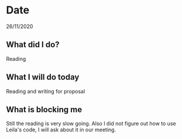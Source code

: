 # Date 
26/11/2020
## **What did I do?**
Reading 
## **What I will do today**
Reading and writing for proposal
## **What is blocking me**
Still the reading is very slow going. Also I did not figure out how to use Leila's code, I will ask about it in our meeting.